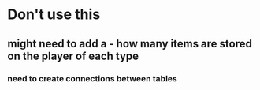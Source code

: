# Don't use this
## might need to add a - how many items are stored on the player of each type
### need to create connections between tables
